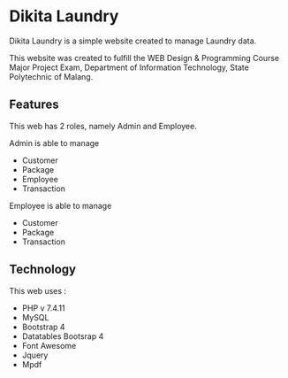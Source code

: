 # Dikita Laundry

Dikita Laundry is a simple website created to manage Laundry data.

This website was created to fulfill the WEB Design & Programming Course Major Project Exam, Department of Information Technology, State Polytechnic of Malang.

## Features

This web has 2 roles, namely Admin and Employee.

Admin is able to manage

- Customer
- Package
- Employee
- Transaction

Employee is able to manage

- Customer
- Package
- Transaction

## Technology

This web uses :

- PHP v 7.4.11
- MySQL
- Bootstrap 4
- Datatables Bootsrap 4
- Font Awesome
- Jquery
- Mpdf
